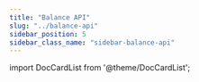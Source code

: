 ```yaml
---
title: "Balance API"
slug: "../balance-api"
sidebar_position: 5
sidebar_class_name: "sidebar-balance-api"
---
```


import DocCardList from '@theme/DocCardList';

<DocCardList />
